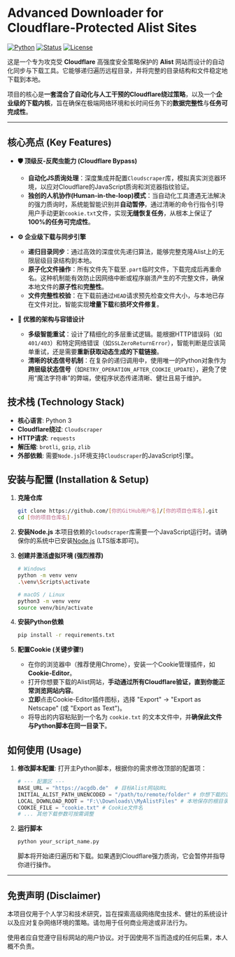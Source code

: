 # Advanced Downloader for Cloudflare-Protected Alist Sites

[![Python](https://img.shields.io/badge/Python-3.9+-blue.svg)](https://www.python.org/) [![Status](https://img.shields.io/badge/Status-Maintained-green.svg)](https://github.com/[你的GitHub用户名]/[你的项目仓库名]) [![License](https://img.shields.io/badge/License-MIT-brightgreen.svg)](./LICENSE)

这是一个专为攻克受 **Cloudflare** 高强度安全策略保护的 **Alist** 网站而设计的自动化同步与下载工具。它能够递归遍历远程目录，并将完整的目录结构和文件稳定地下载到本地。

项目的核心是**一套混合了自动化与人工干预的Cloudflare绕过策略**，以及一个**企业级的下载内核**，旨在确保在极端网络环境和长时间任务下的**数据完整性**与**任务可完成性**。

---

## 核心亮点 (Key Features)

-   **🛡️ 顶级反-反爬虫能力 (Cloudflare Bypass)**
    -   **自动化JS质询处理**：深度集成并配置`Cloudscraper`库，模拟真实浏览器环境，以应对Cloudflare的JavaScript质询和浏览器指纹验证。
    -   **独创的人机协作(Human-in-the-loop)模式**：当自动化工具遭遇无法解决的强力质询时，系统能智能识别并**自动暂停**，通过清晰的命令行指令引导用户手动更新`cookie.txt`文件，实现**无缝恢复任务**，从根本上保证了**100%的任务可完成性**。

-   **⚙️ 企业级下载与同步引擎**
    -   **递归目录同步**：通过高效的深度优先递归算法，能够完整克隆Alist上的无限层级目录结构到本地。
    -   **原子化文件操作**：所有文件先下载至`.part`临时文件，下载完成后再重命名。这种机制能有效防止因网络中断或程序崩溃产生的不完整文件，确保本地文件的**原子性**和**完整性**。
    -   **文件完整性校验**：在下载前通过`HEAD`请求预先检查文件大小，与本地已存在文件对比，智能实现**增量下载**和**损坏文件修复**。

-   **🔄 优雅的架构与容错设计**
    -   **多级智能重试**：设计了精细化的多层重试逻辑。能根据HTTP错误码（如`401/403`）和特定网络错误（如`SSLZeroReturnError`），智能判断是应该简单重试，还是需要**重新获取动态生成的下载链接**。
    -   **清晰的状态信号机制**：在复杂的递归调用中，使用唯一的Python对象作为**跨层级状态信号**（如`RETRY_OPERATION_AFTER_COOKIE_UPDATE`），避免了使用“魔法字符串”的弊端，使程序状态传递清晰、健壮且易于维护。

## 技术栈 (Technology Stack)

-   **核心语言**: Python 3
-   **Cloudflare绕过**: `Cloudscraper`
-   **HTTP请求**: `requests`
-   **解压缩**: `brotli`, `gzip`, `zlib`
-   **外部依赖**: 需要`Node.js`环境支持`Cloudscraper`的JavaScript引擎。

## 安装与配置 (Installation & Setup)

1.  **克隆仓库**
    ```bash
    git clone https://github.com/[你的GitHub用户名]/[你的项目仓库名].git
    cd [你的项目仓库名]
    ```

2.  **安装Node.js**
    本项目依赖的`cloudscraper`库需要一个JavaScript运行时。请确保你的系统中已安装[Node.js](https://nodejs.org/) (LTS版本即可)。

3.  **创建并激活虚拟环境 (强烈推荐)**
    ```bash
    # Windows
    python -m venv venv
    .\venv\Scripts\activate

    # macOS / Linux
    python3 -m venv venv
    source venv/bin/activate
    ```

4.  **安装Python依赖**
    ```bash
    pip install -r requirements.txt
    ```

5.  **配置Cookie (关键步骤!)**
    -   在你的浏览器中（推荐使用Chrome），安装一个Cookie管理插件，如 **Cookie-Editor**。
    -   打开你想要下载的Alist网站，**手动通过所有Cloudflare验证，直到你能正常浏览网站内容**。
    -   **立即**点击Cookie-Editor插件图标，选择 "Export" -> "Export as Netscape" (或 "Export as Text")。
    -   将导出的内容粘贴到一个名为 `cookie.txt` 的文本文件中，并**确保此文件与Python脚本在同一目录下**。

## 如何使用 (Usage)

1.  **修改脚本配置**: 打开主Python脚本，根据你的需求修改顶部的配置项：
    ```python
    # --- 配置区 ---
    BASE_URL = "https://acgdb.de"  # 目标Alist网站URL
    INITIAL_ALIST_PATH_UNENCODED = "/path/to/remote/folder" # 你想下载的远程起始路径
    LOCAL_DOWNLOAD_ROOT = "F:\\Downloads\\MyAlistFiles" # 本地保存的根目录
    COOKIE_FILE = "cookie.txt" # Cookie文件名
    # ... 其他下载参数可按需调整
    ```

2.  **运行脚本**
    ```bash
    python your_script_name.py
    ```
    脚本将开始递归遍历和下载。如果遇到Cloudflare强力质询，它会暂停并指导你进行操作。

---

## 免责声明 (Disclaimer)

本项目仅用于个人学习和技术研究，旨在探索高级网络爬虫技术、健壮的系统设计以及应对复杂网络环境的策略。请勿用于任何商业用途或非法行为。

使用者应自觉遵守目标网站的用户协议。对于因使用不当而造成的任何后果，本人概不负责。
